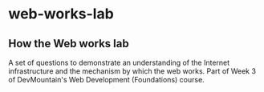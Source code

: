 # web-works-lab

## How the Web works lab

A set of questions to demonstrate an understanding of the Internet infrastructure and the mechanism by which the web works. Part of Week 3 of DevMountain's Web Development (Foundations) course. 
